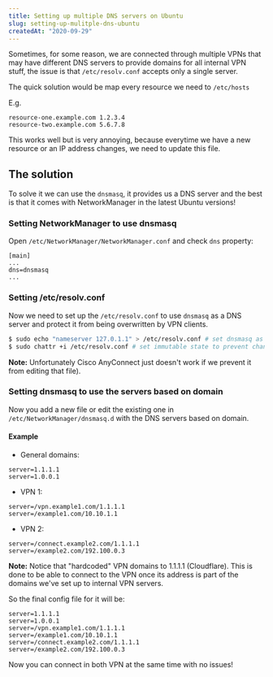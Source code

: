 ```yaml
---
title: Setting up multiple DNS servers on Ubuntu
slug: setting-up-mulitple-dns-ubuntu
createdAt: "2020-09-29"
---
```


Sometimes, for some reason, we are connected through multiple VPNs that may have different DNS servers to provide domains for all internal VPN stuff, the issue is that `/etc/resolv.conf` accepts only a single server.

The quick solution would be map every resource we need to `/etc/hosts`

E.g.

```plaintext
resource-one.example.com 1.2.3.4
resource-two.example.com 5.6.7.8
```

This works well but is very annoying, because everytime we have a new resource or an IP address changes, we need to update this file.

## The solution

To solve it we can use the `dnsmasq`, it provides us a DNS server and the best is that it comes with NetworkManager in the latest Ubuntu versions!

### Setting NetworkManager to use dnsmasq

Open `/etc/NetworkManager/NetworkManager.conf` and check `dns` property:

```plaintext
[main]
...
dns=dnsmasq
...
```

### Setting /etc/resolv.conf

Now we need to set up the `/etc/resolv.conf` to use `dnsmasq` as a DNS server and protect it from being overwritten by VPN clients.

```bash
$ sudo echo "nameserver 127.0.1.1" > /etc/resolv.conf # set dnsmasq as DNS server
$ sudo chattr +i /etc/resolv.conf # set immutable state to prevent changes to the file
```

**Note:** Unfortunately Cisco AnyConnect just doesn't work if we prevent it from editing that file).

### Setting dnsmasq to use the servers based on domain

Now you add a new file or edit the existing one in `/etc/NetworkManager/dnsmasq.d` with the DNS servers based on domain.

#### Example

- General domains:

```plaintext
server=1.1.1.1
server=1.0.0.1
```

- VPN 1:

```plaintext
server=/vpn.example1.com/1.1.1.1
server=/example1.com/10.10.1.1
```

- VPN 2:

```plaintext
server=/connect.example2.com/1.1.1.1
server=/example2.com/192.100.0.3
```

**Note:** Notice that "hardcoded" VPN domains to 1.1.1.1 (Cloudflare). This is done to be able to connect to the VPN once its address is part of the domains we've set up to internal VPN servers.

So the final config file for it will be:

```plaintext
server=1.1.1.1
server=1.0.0.1
server=/vpn.example1.com/1.1.1.1
server=/example1.com/10.10.1.1
server=/connect.example2.com/1.1.1.1
server=/example2.com/192.100.0.3
```

Now you can connect in both VPN at the same time with no issues!
